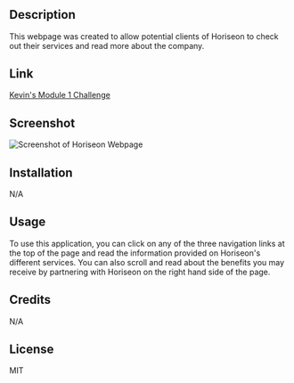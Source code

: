 # <Horiseon Marketing Webpage>

## Description

This webpage was created to allow potential clients of Horiseon to check out their services and read more about the company.

## Link
[Kevin's Module 1 Challenge](https://kbradshaw4.github.io/KB-Module-1-Challenge/)

## Screenshot 
![Screenshot of Horiseon Webpage](./assets/images/Screenshot%202023-08-10%20at%209.39.29%20PM.png)

## Installation

N/A

## Usage

To use this application, you can click on any of the three navigation links at the top of the page and read the information provided on Horiseon's different services. You can also scroll and read about the benefits you may receive by partnering with Horiseon on the right hand side of the page.

## Credits

N/A

## License

MIT

